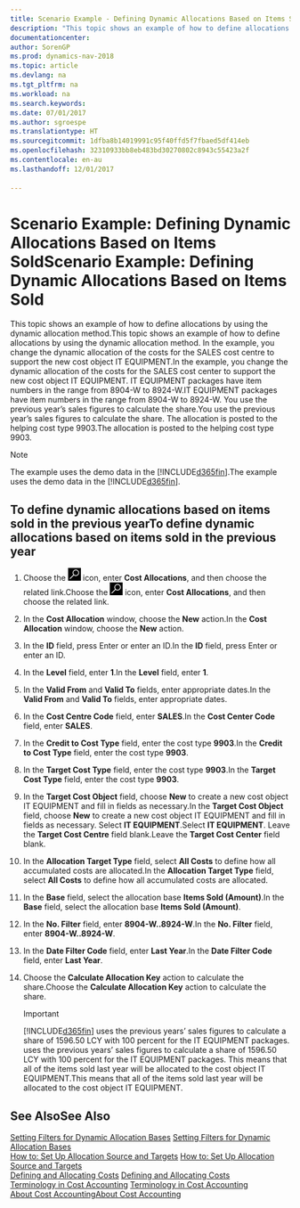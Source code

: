 ```yaml
---
title: Scenario Example - Defining Dynamic Allocations Based on Items Sold
description: "This topic shows an example of how to define allocations by using the dynamic allocation method. In the example, you change the dynamic allocation of the costs for the SALES cost centre to support the new cost object IT EQUIPMENT. IT EQUIPMENT packages have item numbers in the range from 8904-W to 8924-W. You use the previous year’s sales figures to calculate the share. The allocation is posted to the helping cost type 9903."
documentationcenter: 
author: SorenGP
ms.prod: dynamics-nav-2018
ms.topic: article
ms.devlang: na
ms.tgt_pltfrm: na
ms.workload: na
ms.search.keywords: 
ms.date: 07/01/2017
ms.author: sgroespe
ms.translationtype: HT
ms.sourcegitcommit: 1dfba8b14019991c95f40ffd5f7fbaed5df414eb
ms.openlocfilehash: 32310933bb8eb483bd30270802c8943c55423a2f
ms.contentlocale: en-au
ms.lasthandoff: 12/01/2017

---
```

# <a name="scenario-example-defining-dynamic-allocations-based-on-items-sold"></a><span data-ttu-id="885ab-107">Scenario Example: Defining Dynamic Allocations Based on Items Sold</span><span class="sxs-lookup"><span data-stu-id="885ab-107">Scenario Example: Defining Dynamic Allocations Based on Items Sold</span></span>
<span data-ttu-id="885ab-108">This topic shows an example of how to define allocations by using the dynamic allocation method.</span><span class="sxs-lookup"><span data-stu-id="885ab-108">This topic shows an example of how to define allocations by using the dynamic allocation method.</span></span> <span data-ttu-id="885ab-109">In the example, you change the dynamic allocation of the costs for the SALES cost centre to support the new cost object IT EQUIPMENT.</span><span class="sxs-lookup"><span data-stu-id="885ab-109">In the example, you change the dynamic allocation of the costs for the SALES cost center to support the new cost object IT EQUIPMENT.</span></span> <span data-ttu-id="885ab-110">IT EQUIPMENT packages have item numbers in the range from 8904-W to 8924-W.</span><span class="sxs-lookup"><span data-stu-id="885ab-110">IT EQUIPMENT packages have item numbers in the range from 8904-W to 8924-W.</span></span> <span data-ttu-id="885ab-111">You use the previous year’s sales figures to calculate the share.</span><span class="sxs-lookup"><span data-stu-id="885ab-111">You use the previous year’s sales figures to calculate the share.</span></span> <span data-ttu-id="885ab-112">The allocation is posted to the helping cost type 9903.</span><span class="sxs-lookup"><span data-stu-id="885ab-112">The allocation is posted to the helping cost type 9903.</span></span>  

> [!NOTE]  
>  <span data-ttu-id="885ab-113">The example uses the demo data in the [!INCLUDE[d365fin](includes/d365fin_md.md)].</span><span class="sxs-lookup"><span data-stu-id="885ab-113">The example uses the demo data in the [!INCLUDE[d365fin](includes/d365fin_md.md)].</span></span>  

## <a name="to-define-dynamic-allocations-based-on-items-sold-in-the-previous-year"></a><span data-ttu-id="885ab-114">To define dynamic allocations based on items sold in the previous year</span><span class="sxs-lookup"><span data-stu-id="885ab-114">To define dynamic allocations based on items sold in the previous year</span></span>  

1.  <span data-ttu-id="885ab-115">Choose the ![Search for Page or Report](media/ui-search/search_small.png "Search for Page or Report icon") icon, enter **Cost Allocations**, and then choose the related link.</span><span class="sxs-lookup"><span data-stu-id="885ab-115">Choose the ![Search for Page or Report](media/ui-search/search_small.png "Search for Page or Report icon") icon, enter **Cost Allocations**, and then choose the related link.</span></span>  
2.  <span data-ttu-id="885ab-116">In the **Cost Allocation** window, choose the **New** action.</span><span class="sxs-lookup"><span data-stu-id="885ab-116">In the **Cost Allocation** window, choose the **New** action.</span></span>  
3.  <span data-ttu-id="885ab-117">In the **ID** field, press Enter or enter an ID.</span><span class="sxs-lookup"><span data-stu-id="885ab-117">In the **ID** field, press Enter or enter an ID.</span></span>  
4.  <span data-ttu-id="885ab-118">In the **Level** field, enter **1**.</span><span class="sxs-lookup"><span data-stu-id="885ab-118">In the **Level** field, enter **1**.</span></span>  
5.  <span data-ttu-id="885ab-119">In the **Valid From** and **Valid To** fields, enter appropriate dates.</span><span class="sxs-lookup"><span data-stu-id="885ab-119">In the **Valid From** and **Valid To** fields, enter appropriate dates.</span></span>  
6.  <span data-ttu-id="885ab-120">In the **Cost Centre Code** field, enter **SALES**.</span><span class="sxs-lookup"><span data-stu-id="885ab-120">In the **Cost Center Code** field, enter **SALES**.</span></span>  
7.  <span data-ttu-id="885ab-121">In the **Credit to Cost Type** field, enter the cost type **9903**.</span><span class="sxs-lookup"><span data-stu-id="885ab-121">In the **Credit to Cost Type** field, enter the cost type **9903**.</span></span>  
8.  <span data-ttu-id="885ab-122">In the **Target Cost Type** field, enter the cost type **9903**.</span><span class="sxs-lookup"><span data-stu-id="885ab-122">In the **Target Cost Type** field, enter the cost type **9903**.</span></span>  
9. <span data-ttu-id="885ab-123">In the **Target Cost Object** field, choose **New** to create a new cost object IT EQUIPMENT and fill in fields as necessary.</span><span class="sxs-lookup"><span data-stu-id="885ab-123">In the **Target Cost Object** field, choose **New** to create a new cost object IT EQUIPMENT and fill in fields as necessary.</span></span> <span data-ttu-id="885ab-124">Select **IT EQUIPMENT**.</span><span class="sxs-lookup"><span data-stu-id="885ab-124">Select **IT EQUIPMENT**.</span></span> <span data-ttu-id="885ab-125">Leave the **Target Cost Centre** field blank.</span><span class="sxs-lookup"><span data-stu-id="885ab-125">Leave the **Target Cost Center** field blank.</span></span>  
10. <span data-ttu-id="885ab-126">In the **Allocation Target Type** field, select **All Costs** to define how all accumulated costs are allocated.</span><span class="sxs-lookup"><span data-stu-id="885ab-126">In the **Allocation Target Type** field, select **All Costs** to define how all accumulated costs are allocated.</span></span>  
11. <span data-ttu-id="885ab-127">In the **Base** field, select the allocation base **Items Sold (Amount)**.</span><span class="sxs-lookup"><span data-stu-id="885ab-127">In the **Base** field, select the allocation base **Items Sold (Amount)**.</span></span>  
12. <span data-ttu-id="885ab-128">In the **No. Filter** field, enter **8904-W..8924-W**.</span><span class="sxs-lookup"><span data-stu-id="885ab-128">In the **No. Filter** field, enter **8904-W..8924-W**.</span></span>  
13. <span data-ttu-id="885ab-129">In the **Date Filter Code** field, enter **Last Year**.</span><span class="sxs-lookup"><span data-stu-id="885ab-129">In the **Date Filter Code** field, enter **Last Year**.</span></span>  
14. <span data-ttu-id="885ab-130">Choose the **Calculate Allocation Key** action to calculate the share.</span><span class="sxs-lookup"><span data-stu-id="885ab-130">Choose the **Calculate Allocation Key** action to calculate the share.</span></span>  

    > [!IMPORTANT]  
    >  [!INCLUDE[d365fin](includes/d365fin_md.md)]<span data-ttu-id="885ab-131"> uses the previous years’ sales figures to calculate a share of 1596.50 LCY with 100 percent for the IT EQUIPMENT packages.</span><span class="sxs-lookup"><span data-stu-id="885ab-131"> uses the previous years’ sales figures to calculate a share of 1596.50 LCY with 100 percent for the IT EQUIPMENT packages.</span></span> <span data-ttu-id="885ab-132">This means that all of the items sold last year will be allocated to the cost object IT EQUIPMENT.</span><span class="sxs-lookup"><span data-stu-id="885ab-132">This means that all of the items sold last year will be allocated to the cost object IT EQUIPMENT.</span></span>  

## <a name="see-also"></a><span data-ttu-id="885ab-133">See Also</span><span class="sxs-lookup"><span data-stu-id="885ab-133">See Also</span></span>  
 <span data-ttu-id="885ab-134">[Setting Filters for Dynamic Allocation Bases](finance-setting-filters-for-dynamic-allocation-bases.md) </span><span class="sxs-lookup"><span data-stu-id="885ab-134">[Setting Filters for Dynamic Allocation Bases](finance-setting-filters-for-dynamic-allocation-bases.md) </span></span>  
 <span data-ttu-id="885ab-135">[How to: Set Up Allocation Source and Targets](finance-how-to-set-up-allocation-source-and-targets.md) </span><span class="sxs-lookup"><span data-stu-id="885ab-135">[How to: Set Up Allocation Source and Targets](finance-how-to-set-up-allocation-source-and-targets.md) </span></span>  
 <span data-ttu-id="885ab-136">[Defining and Allocating Costs](finance-define-and-allocate-costs.md) </span><span class="sxs-lookup"><span data-stu-id="885ab-136">[Defining and Allocating Costs](finance-define-and-allocate-costs.md) </span></span>  
 <span data-ttu-id="885ab-137">[Terminology in Cost Accounting](finance-terminology-in-cost-accounting.md) </span><span class="sxs-lookup"><span data-stu-id="885ab-137">[Terminology in Cost Accounting](finance-terminology-in-cost-accounting.md) </span></span>  
 [<span data-ttu-id="885ab-138">About Cost Accounting</span><span class="sxs-lookup"><span data-stu-id="885ab-138">About Cost Accounting</span></span>](finance-about-cost-accounting.md)

